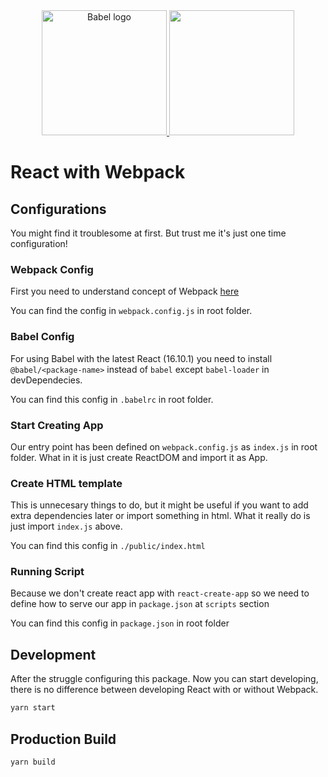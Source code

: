 <div align="center">
    <a href="https://github.com/babel/babel">
        <img src="https://rawgit.com/babel/logo/master/babel.svg" alt="Babel logo" width="200" height="200">
    </a>
    <a href="https://github.com/webpack/webpack">
        <img width="200" height="200" src="https://webpack.js.org/assets/icon-square-big.svg">
    </a>
</div>

# React with Webpack

## Configurations
You might find it troublesome at first. But trust me it's just one time configuration!

### Webpack Config
First you need to understand concept of Webpack <a href="https://webpack.js.org/concepts/">here</a>

You can find the config in `webpack.config.js` in root folder.

### Babel Config
For using Babel with the latest React (16.10.1) you need to install 
`@babel/<package-name>` instead of `babel` except `babel-loader` in devDependecies.

You can find this config in `.babelrc` in root folder.

### Start Creating App
Our entry point has been defined on `webpack.config.js` as `index.js` in root folder. What in it is just create ReactDOM and import it as App.

### Create HTML template
This is unnecesary things to do, but it might be useful if you want to add extra dependencies later or import something in html. What it really do is just import `index.js` above.

You can find this config in `./public/index.html`

### Running Script
Because we don't create react app with `react-create-app` so we need to define how to serve our app in `package.json` at `scripts` section

You can find this config in `package.json` in root folder

## Development
After the struggle configuring this package. Now you can start developing, there is no difference between developing React with or without Webpack.

```bash
yarn start
```

## Production Build
```bash
yarn build
```
